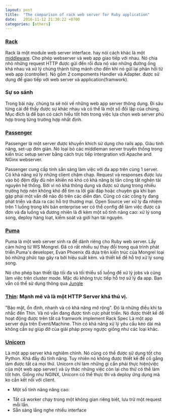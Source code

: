 ```yaml
---
layout: post
title:  "The comparison of rack web server for Ruby application"
date:   2016-11-12 21:30:22 +0700
categories: [others]
---
```


### [Rack](https://github.com/rack/rack)
  Rack là một module web server interface. hay nói cách khác là một [middleware](https://vi.wikipedia.org/wiki/Middleware). Cho phép webserver và web app giao tiếp với nhau. Nó chia nhỏ những request HTTP được gửi đến rồi đưa nó vào những đường ống khá nhau và xử lý chúng thành từng mảnh cho đến khi nó gửi lại phản hồi từ web app (controller).
Nó gồm 2 compoments Handler và Adapter. được sử dụng để giao tiếp với web server và application(framwork).

### Sự so sánh
  Trong bài này. chúng ta sẽ nói về những web app server thông dụng. Đi sâu từng cái đề thấy được sự khác nhau và có thể là một số đối lập của chúng. Mục đích là để bạn có cách hiểu tốt hơn trong việc lựa chọn web server phù hợp trong từng trường hợp nhất định.

### [Passenger](https://github.com/phusion/passenger) 
  Passenger là một server được khuyến khích sử dụng cho rails app.
Giàu tính năng, set-up đơn giản. Nó loại bỏ các middleman server truyền thống trong kiến trúc setup server bằng cách trực tiếp intergration với Apache and NGinx webserver.

  Passenger cung cấp tính sẵn sàng làm việc với đa app trên cùng 1 server. Có khả năng xử lý những client chậm chạp. Request và responses được lưu vào bộ đệm đầy đủ nên khiến nó khó có khả năng bị tấn công tắt nghẽn tài nguyên hệ thống.
Bởi vì nó khá thông dụng và được sử dụng trong nhiều trường hợp nên không khó để tìm ra lời giải đáp hoặc chuyên gia khi bạn gặp phải một vấn đề nào đó trên các diễn đàn. Cũng có các công ty đang phát triển và đưa ra các hỗ trợ thương mại.
Open Source ver xử lý đa nhiệm trên 1 luồng trong khi bản enterprise ver có thể config để làm việc được cả đơn và đa luồng và đương nhiên là đi kèm một số tính nâng cao: xử lý song song, deploy hàng loạt, kiểm soát và giới hạn tài nguyên.

### [Puma](https://github.com/puma/puma)
  Puma là một web server sinh ra để dành riêng cho Ruby web server.  Lấy cảm hứng từ WS Mongrel.
Đã có rất nhiều sự thay đổi trong quá trình phát triển.Puma's developer, Evan Phoenix đã dựa trên kiến trúc của Mongrel loại bỏ những phức tạp gây ra bởi hiệu suất kém. và thiết kế để hỗ trợ xử lý song song.

  Nó cho phép bạn thiết lập tối đa và tối thiểu số luồng để xử lý jobs và cũng làm việc trên cluster mode.
Mặc dù không trực tiếp hỗ trợ sử lý đa app. Bạn vẫn có thể sử dụng thông qua [Jungle](https://github.com/puma/puma/tree/master/tools/jungle)

### [Thin](https://github.com/macournoyer/thin): Mạnh mẽ và là một HTTP Server khá thú vị.
  "Bảo mật, ổn định, nhanh và có khả năng mở rộng". Đó là những điều khi ta nhắc đến Thin. Và nó vẫn đang được tính cực phát triển. Nó được thiết kế để hoạt động được trên tất cả framwork implement Rack Spec
Là một app server dựa trên Event/Machine. Thin có khả năng xử lý yêu cầu kéo dài mà không cần sự giúp đỡ của giải pháp proxy ngược giống như các loại khác.

### [Unicorn](https://github.com/defunkt/unicorn)
  Là một app server khá nghiêm chỉnh. Nó cũng có thể được sử dụng tốt cho Python. Khá đầy đủ tính năng. Tuy nhiên nó không được thiết kế để cố gắng làm được tất cả mọi thứ. Unicorn chỉ làm những gì cần phải thực hiện(việc của một web app server) và ủy thác những việc còn lại cho thứ có thể làm tốt hơn.
Giống như NGINX, Unicorn có thể thực thi và deploy ứng dụng mà ko cần kết nối với client.

* Một số tính năng nâng cao:
- Tất cả worker chạy trong một không gian riêng biêt, lưu trữ một request mỗi lần.
- Sẵn sàng lắng nghe nhiều interface


 
































